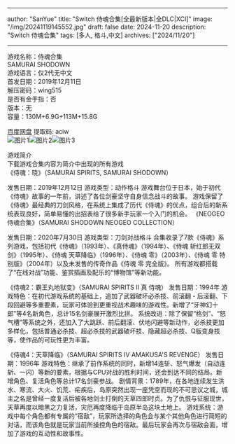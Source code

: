 
---
author: "SanYue"
title: "Switch 侍魂合集[全最新版本|全DLC|XCI]"
image: "/img/20241119145552.jpg"
draft: false
date: 2024-11-20
description: "Switch 侍魂合集"
tags: [多人, 格斗,中文]
archives: ["2024/11/20"]

---

游戏名称：侍魂合集   
SAMURAI SHODOWN    
游戏语言：仅2代无中文  
首发日期：2019年12月11日  
解压密码：wing515  
是否有金手指：否  
版本：无   
容量：130M+6.9G+113M+15.8G

[百度网盘](https://pan.baidu.com/s/1nt9YP0OBsBxeHdhWYbNmJg) 提取码: aciw  
![图片1](/img/dee15f.jpg)![图片2](/img/9c40ee.jpg)![图片3](/img/b17ccc.jpg)  

游戏简介  
下载游戏合集内容为简介中出现的所有游戏  
《侍魂：晓》（SAMURAI SPIRITS, SAMURAI SHODOWN）

发售日期：2019年12月12日
游戏类型：动作格斗
游戏舞台位于日本，始于初代《侍魂》故事的一年前，讲述了各位剑豪坚守自身信念战斗的故事。
游戏保留了《侍魂》最经典的刀剑风格，在系统上集成了历代《侍魂》的优点，组合后的新系统表现良好，简单易懂的出招表给了很多新手玩家一个入门的机会。
《NEOGEO侍魂合集》（SAMURAI SHODOWN NEOGEO COLLECTION）

发售日期：2020年7月30日
游戏类型：刀剑对战格斗
合集收录了7款《侍魂》系列游戏，包括初代《侍魂》（1993年）、《真侍魂》（1994年）、《侍魂 斩红郎无双剑》（1995年）、《侍魂 天草降临》（1996年）、《侍魂 零》（2003年）、《侍魂 零 特别版》（2004年）以及未发售的传奇作品《侍魂 零 完全版》。
所有游戏都搭载了“在线对战”功能、鉴赏插画及配乐的“博物馆”等新功能。

《侍魂2：霸王丸地狱变》（SAMURAI SPIRITS II 真 侍魂）
发售日期：1994年
游戏特色：在初代游戏系统的基础上，追加了武器破坏必杀技、前滚翻・后滚翻、下段回避等多重要素，玩家可体验到更重视战术趣味的游戏性。新增了“牙神幻十郎”等4名新角色，总计15名剑豪展开激烈比拼。
系统改进：除了保留“格剑”、“怒气槽”等系统之外，还加入了大跳跃、前后翻滚、伏地闪避等新动作，必杀技更加多样化，包括普通必杀技、超必杀技的武器破坏技、隐藏超必杀技、Q版变身技等，使作品的可玩性更为丰富。

《侍魂4：天草降临》（SAMURAI SPIRITS IV AMAKUSA'S REVENGE）
发售日期：1996年
游戏特色：继承了前作系统的同时，新增14连斩、怒气爆发（自动连斩、一闪）等新的要素，根据与CPU对战的胜利时间，还会到达不同的结局。新增角色、复活角色等总计17名剑豪参战。
剧情背景：1789年，在各地连续发生洪水、寒流、大火、饥荒、疟疾后，岛原突然出现一座凭空而现的不可思议之城，城主之名是曾经一度复活后被各地剑士打倒的天草四郎时贞。为了仇恨与征服现世，天草再度以暗黑之力复活，灾厄再度降临于岛原半岛这块土地上。
游戏系统：游戏中每个角色都有专属的“宿敌”，玩家所选择的角色会与某个其他角色进行简短的对话，而该角色就是玩家当前所操控角色的宿敌。最后玩家会再次与宿敌会面，增加了游戏的互动性和故事性。
